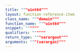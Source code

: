 ```yaml
---
title: """uint64"""
layout: function-reference-item
class_name: """domain"""
function_name: """uint64"""
snippet: """"""
qualifiers: """"""
return_type: """varargout"""
arguments: """(varargin)"""
---
```


